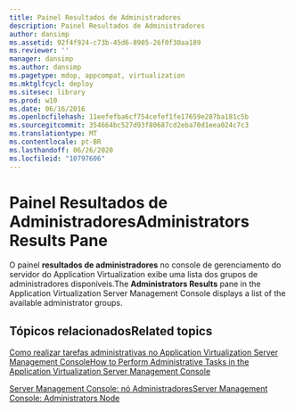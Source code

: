 ```yaml
---
title: Painel Resultados de Administradores
description: Painel Resultados de Administradores
author: dansimp
ms.assetid: 92f4f924-c73b-45d6-8905-26f0f30aa189
ms.reviewer: ''
manager: dansimp
ms.author: dansimp
ms.pagetype: mdop, appcompat, virtualization
ms.mktglfcycl: deploy
ms.sitesec: library
ms.prod: w10
ms.date: 06/16/2016
ms.openlocfilehash: 11eefefba6cf754cefef1fe17659e287ba181c5b
ms.sourcegitcommit: 354664bc527d93f80687cd2eba70d1eea024c7c3
ms.translationtype: MT
ms.contentlocale: pt-BR
ms.lasthandoff: 06/26/2020
ms.locfileid: "10797606"
---
```

# <span data-ttu-id="a046b-103">Painel Resultados de Administradores</span><span class="sxs-lookup"><span data-stu-id="a046b-103">Administrators Results Pane</span></span>


<span data-ttu-id="a046b-104">O painel **resultados de administradores** no console de gerenciamento do servidor do Application Virtualization exibe uma lista dos grupos de administradores disponíveis.</span><span class="sxs-lookup"><span data-stu-id="a046b-104">The **Administrators Results** pane in the Application Virtualization Server Management Console displays a list of the available administrator groups.</span></span>

## <span data-ttu-id="a046b-105">Tópicos relacionados</span><span class="sxs-lookup"><span data-stu-id="a046b-105">Related topics</span></span>


[<span data-ttu-id="a046b-106">Como realizar tarefas administrativas no Application Virtualization Server Management Console</span><span class="sxs-lookup"><span data-stu-id="a046b-106">How to Perform Administrative Tasks in the Application Virtualization Server Management Console</span></span>](how-to-perform-administrative-tasks-in-the-application-virtualization-server-management-console.md)

[<span data-ttu-id="a046b-107">Server Management Console: nó Administradores</span><span class="sxs-lookup"><span data-stu-id="a046b-107">Server Management Console: Administrators Node</span></span>](server-management-console-administrators-node.md)

 

 





